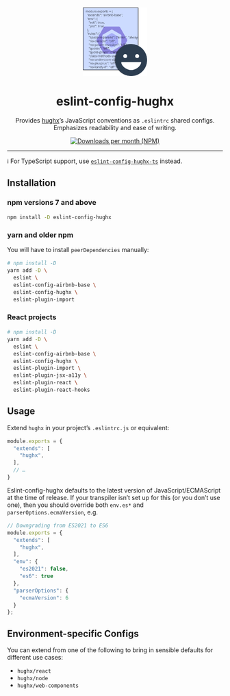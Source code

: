 <p align="center"><img src="https://raw.githubusercontent.com/HughxDev/eslint-config-hughx/master/eslint-config-hughx.svg?sanitize=true" width="150" alt="logo" /></p>

<h1 align="center">eslint-config-hughx</h1>

<p align="center">Provides <a href="https://hughx.dev/from-github-elint-config-hughx">hughx</a>’s JavaScript conventions as <code>.eslintrc</code> shared configs.<br />Emphasizes readability and ease of writing.</p>

<p align="center"><a href="https://www.npmjs.com/package/eslint-config-hughx"><img src="https://img.shields.io/npm/dm/eslint-config-hughx.svg" alt="Downloads per month (NPM)"></a></p>

----

ℹ️ For TypeScript support, use [`eslint-config-hughx-ts`](https://github.com/HughxDev/eslint-config-hughx-ts) instead.

## Installation

### npm versions 7 and above

```zsh
npm install -D eslint-config-hughx
```

### yarn and older npm

You will have to install `peerDependencies` manually:

```zsh
# npm install -D
yarn add -D \
  eslint \
  eslint-config-airbnb-base \
  eslint-config-hughx \
  eslint-plugin-import
```

### React projects

```zsh
# npm install -D
yarn add -D \
  eslint \
  eslint-config-airbnb-base \
  eslint-config-hughx \
  eslint-plugin-import \
  eslint-plugin-jsx-a11y \
  eslint-plugin-react \
  eslint-plugin-react-hooks
```

## Usage

Extend `hughx` in your project’s `.eslintrc.js` or equivalent:

```js
module.exports = {
  "extends": [
    "hughx",
  ],
  // …
}
```

Eslint-config-hughx defaults to the latest version of JavaScript/ECMAScript at the time of release. If your transpiler isn’t set up for this (or you don’t use one), then you should override both `env.es*` and `parserOptions.ecmaVersion`, e.g.

```js
// Downgrading from ES2021 to ES6
module.exports = {
  "extends": [
    "hughx",
  ],
  "env": {
    "es2021": false,
    "es6": true
  },
  "parserOptions": {
    "ecmaVersion": 6
  }
};
```

## Environment-specific Configs

You can extend from one of the following to bring in sensible defaults for different use cases:

- `hughx/react`
- `hughx/node`
- `hughx/web-components`